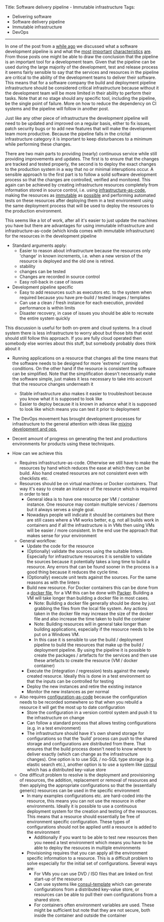 Title: Software delivery pipeline - Immutable infrastructure
Tags:
  - Delivering software
  - Software delivery pipeline
  - Immutable infrastructure
  - DevOps
---

In one of the post from a [while ago](Software-development-pipeline-Design-introduction.html) we
discussed what a software development pipeline is and what the [most](Software-development-pipeline-Design-accuracy.html)
[important](Software-development-pipeline-Design-performance.html)
[characteristics](Software-development-pipeline-Design-resilience.html)
[are](Software-development-pipeline-Design-flexibility.html). From those posts one might be able to
draw the conclusion that the pipeline is an important tool for a development team. Given that 
the pipeline can be used during the large majority of the development, test and release process
it seems fairly sensible to say that the services and resources in the pipeline are critical to the
ability of the development teams to deliver their software. This means that for a software company the
build and deployment pipeline infrastructure should be considered critical infrastructure because
without it the development team will be more limited in their ability to perform their tasks. Note
that at no stage should any specific tool, including the pipeline, be the single point of failure.
More on how to reduce the dependency on CI systems and the pipeline will follow in another post.

Just like any other piece of infrastructure the development pipeline will need to be updated
and improved on a regular basis, either to fix issues, patch security bugs or to add new features
that will make the development team more productive. Because the pipeline falls in the cricital
infrastructure category it is important to keep disturbances to a minimum while performing these
changes.

There are two main parts to providing (nearly) continuous service while still providing improvements
and updates. The first is to ensure that the changes are tracked and tested properly, the second
is to deploy the exact changes to the production system in a way that no or minimal interuptions
occur. A sensible approach to the first part is to follow a solid software development process so
that the changes are controlled, verified and monitored. This again can be achieved by creating
infrastructure resources completely from information stored in source control, i.e. using 
[infrastructure-as-code](https://en.wikipedia.org/wiki/Infrastructure_as_code), making the resources
as [immutable](https://thenewstack.io/a-brief-look-at-immutable-infrastructure-and-why-it-is-such-a-quest/)
as [possible](https://twitter.com/jezhumble/status/970334897544900609)
and performing automated tests on these resources after deploying them in a test environment using
the same deployment process that will be used to deploy the resources to the production environment.




This seems like a lot of work, after all it's easier to just update the machines you have but
there are advantages for using immutable infrastructure and infrastructure-as-code (which kinda
comes with immutable infrastructure) for the resources in the development pipeline

- Standard arguments apply:
  - Easier to reason about infrastructure because the resources only 'change' in known
    increments, i.e. when a new version of the resource is deployed and the old one is
    retired.
  - stability
  - changes can be tested
  - Changes are recorded in source control
  - Easy roll-back in case of issues
- Development pipeline specific
  - Easy to add resources such as executors etc. to the system when required because you have pre-build / tested
    images / templates
  - Can use a clean / fresh instance for each execution, provided performance is within limits
  - Disaster recovery, in case of issues you should be able to recreate the entire system quickly

This discussion is useful for both on-prem and cloud systems. In a cloud system there is less infrastructure
to worry about but those bits that exist should still follow this approach. If you are fully cloud operated
then somebody else worries about this stuff, but somebody probably does think about it





- Running applications on a resource that changes all the time means that the software needs to be 
    designed for more 'extreme' running conditions. On the other hand if the resource is consistent
    the software can be simplified. Note that the simplification doesn't necessarily make the software
    simple, just makes it less necessary to take into account that the resource changes underneath it
  - Stable infrastructure also makes it easier to troubleshoot because you know what it is supposed to
    look like
  - Easier to deploy because it is known in advance what it is supposed to look like which means you
    can test it prior to deployment
- The DevOps movement has brought development processes for infrastructure to the general attention
  with ideas like [mixing development and ops](https://en.wikipedia.org/wiki/DevOps),
  
- Decent amount of progress on generating the test and productions environments for products
  using these techniques.





- How can we achieve this
  - Requires infrastructure-as-code. Otherwise we still have to make the resources
    by hand which reduces the ease at which they can be build. Also hand created resources
    are not consistent even with checklists etc.
  - Resources should be on virtual machines or Docker containers. That way it's easy to
    create an instance of the resource which is required in order to test
    - General idea is to have one resource per VM / container instance. One resource may contain
      multiple services / daemons but it always serves a single goal.
    - Nowadays people will indicate it should be containers but there are still cases where a VM
      works better, e.g. not all builds work in containers and if all the infrastructure is in 
      VMs then using VMs will be easier / more consistent. In the end use the approach that makes
      sense for your environment
  - General workflow:
    - Update the code for the resource
    - (Optionally) validate the sources using the suitable linters. Especially for
      infrastructure resources it is sensible to validate the sources because it potentially
      takes a long time to build a resource. Any errors that can be found sooner in the
      process is a good thing because it reduces the cycle time.
    - (Optionally) execute unit tests against the sources. For the same reasons as with
      the linters
    - Build new resource. For Docker containers this can be done from a [docker file](),
      for a VM this can be done with [Packer](https://packer.io). Building a VM will take longer than building
      a docker file in most cases.
      - Note: Building a docker file generally should be done by just grabbing the files
        from the local file system. Any actions taken in the docker file may increase the
        size of the docker file and also increase the time taken to build the container
      - Note: Building resources will in general take longer than building applications,
        especially if the resource needs to be put on a Windows VM.
      - In this case it is sensible to use the build / deployment pipeline to build the resources
        that make up the build / deployment pipeline. By using the pipeline it is possible
        to create the packages / artefacts for the services and then use these artefacts to
        create the resource (VM / docker container)
    - Execute the (integration / regression) tests against the newly created resource. Ideally this
      is done in a test environment so that the inputs can be controlled for testing
    - Deploy the new instances and retire the existing instance
    - Monitor the new instances as per normal
  - Also requires [configuration-as-code]() because the configuration needs to be recorded somewhere
    so that when you rebuild a resource it will get the most up to date configuration
    - Store the configuration in a version control system and push it to the infrastructure on change
    - Can follow a standard process that allows testing configurations (e.g. in a test environment)
    - The infrastructure should have it's own shared storage for configurations so that the 'build'
      process can push to the shared storage and configurations are distributed from there. That ensures
      that the build process doesn't need to know where to deliver exactly (which can change as the
      infrastructure changes). One option is to use SQL / no-SQL type storage (e.g. elastic search etc.),
      another option is to use a system like [consul](https://consul.io) which has a distributed key-value
      store
  - One difficult problem to resolve is the deployment and provisioning of resources, the addition,
    replacement or removal of resources and then applying the appropriate configurations so that the
    (essentially generic) resources can be used in the specific environment
    - In many examples configurations etc. are hard-coded into the resource, this means you can not
      use the resource in other environments. Ideally it is possible to use a continuous deployment
      system for the creation and testing of the resources. This means that a resource should essentially
      be free of environment specific configuration. These types of configurations should not be applied
      until a resource is added to the environment
      - Additionally if you want to be able to test new resources then you neeed a test environment which 
        means you have to be able to deploy the resouces in multiple environments
    - Provisioning requires that you can apply all the environment specific information to a resource.
      This is a difficult problem to solve especially for the initial set of configurations. Several ways are:
      - For VMs you can use DVD / ISO files that are linked on first start-up of the resource
      - Can use systems like [consul-template]() which can generate configurations from a distributed
        key-value store, or resources can be able to pull their own configurations from a shared store.
      - For containers often environment variables are used. These might be sufficient but note that they
        are not secure, both inside the container and outside the container
